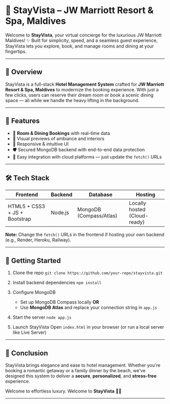 # 🌴 StayVista – JW Marriott Resort & Spa, Maldives

Welcome to **StayVista**, your virtual concierge for the luxurious JW Marriott Maldives! ✨
Built for simplicity, speed, and a seamless guest experience, StayVista lets you explore, book, and manage rooms and dining at your fingertips.

---

## 🧭 Overview

StayVista is a full-stack **Hotel Management System** crafted for **JW Marriott Resort & Spa, Maldives** to modernize the booking experience. With just a few clicks, users can reserve their dream room or book a scenic dining space — all while we handle the heavy lifting in the background.

---

## 🎯 Features

* 🏨 **Room & Dining Bookings** with real-time data
* 📸 Visual previews of ambiance and interiors
* 📱 Responsive & intuitive UI
* 🛡️ Secured MongoDB backend with end-to-end data protection
* 🔁 Easy integration with cloud platforms — just update the `fetch()` URLs

---

## 🛠️ Tech Stack

| Frontend                      | Backend | Database                | Hosting                      |
| ----------------------------- | ------- | ----------------------- | ---------------------------- |
| HTML5 + CSS3 + JS + Bootstrap | Node.js | MongoDB (Compass/Atlas) | Locally hosted (Cloud-ready) |

**Note:** Change the `fetch()` URLs in the frontend if hosting your own backend (e.g., Render, Heroku, Railway).

---

## 🚀 Getting Started

1. Clone the repo
   `git clone https://github.com/your-repo/stayvista.git`

2. Install backend dependencies
   `npm install`

3. Configure MongoDB
   * Set up MongoDB Compass locally **OR**
   * Use **MongoDB Atlas** and replace your connection string in `app.js`

5. Start the server
   `node app.js`

6. Launch StayVista
   Open `index.html` in your browser (or run a local server like Live Server)

---

## 🏁 Conclusion

StayVista brings elegance and ease to hotel management. Whether you're booking a romantic getaway or a family dinner by the beach, we've designed this system to deliver a **secure**, **personalized**, and **stress-free** experience.

Welcome to effortless luxury.
Welcome to **StayVista** 🌊✨

---
